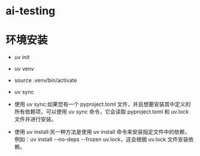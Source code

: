 # ai-testing

# 环境安装
- uv init
- uv venv
- source .venv/bin/activate
- uv sync

- 使用 uv sync:如果您有一个 pyproject.toml 文件，并且想要安装其中定义的所有依赖项，可以使用 uv sync 命令，它会读取 pyproject.toml 和 uv.lock 文件并进行安装。
- 使用 uv install:另一种方法是使用 uv install <file> 命令来安装指定文件中的依赖，例如：uv install --no-deps --frozen uv.lock，这会根据 uv.lock 文件安装依赖。


